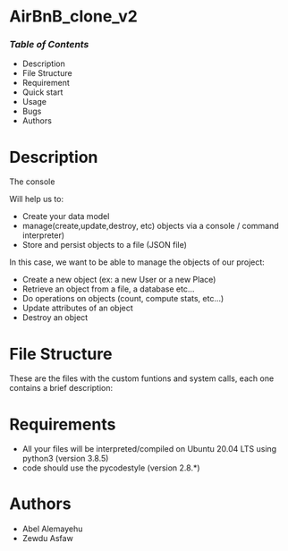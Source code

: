 # **AirBnB_clone_v2**
### _Table of Contents_
- Description
- File Structure
- Requirement
- Quick start
- Usage
- Bugs
- Authors
# **Description**
The console

Will help us to:

- Create your data model
- manage(create,update,destroy, etc) objects via a console / command interpreter)
- Store and persist objects to a file (JSON file)

In this case, we want to be able to manage the objects of our project:

- Create a new object (ex: a new User or a new Place)
- Retrieve an object from a file, a database etc…
- Do operations on objects (count, compute stats, etc…)
- Update attributes of an object
- Destroy an object

# **File Structure**
These are the files with the custom funtions and system calls, each one contains a brief description:

# **Requirements**
- All your files will be interpreted/compiled on Ubuntu 20.04 LTS using python3 (version 3.8.5)
- code should use the pycodestyle (version 2.8.*)
# **Authors**
- Abel Alemayehu
- Zewdu Asfaw


